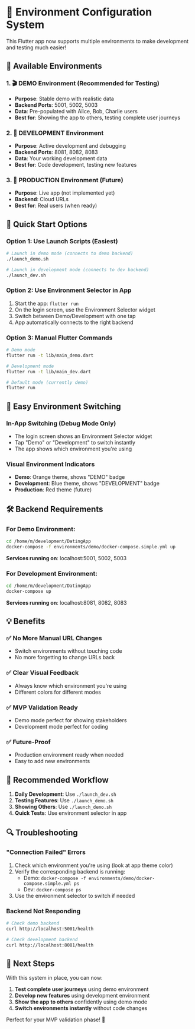 # 🔧 Environment Configuration System

This Flutter app now supports multiple environments to make development and testing much easier!

## 🎯 Available Environments

### 1. 🎬 **DEMO Environment** (Recommended for Testing)

- **Purpose**: Stable demo with realistic data
- **Backend Ports**: 5001, 5002, 5003
- **Data**: Pre-populated with Alice, Bob, Charlie users
- **Best for**: Showing the app to others, testing complete user journeys

### 2. 🔧 **DEVELOPMENT Environment**

- **Purpose**: Active development and debugging
- **Backend Ports**: 8081, 8082, 8083
- **Data**: Your working development data
- **Best for**: Code development, testing new features

### 3. 🚀 **PRODUCTION Environment** (Future)

- **Purpose**: Live app (not implemented yet)
- **Backend**: Cloud URLs
- **Best for**: Real users (when ready)

## 🚀 Quick Start Options

### Option 1: Use Launch Scripts (Easiest)

```bash
# Launch in demo mode (connects to demo backend)
./launch_demo.sh

# Launch in development mode (connects to dev backend)
./launch_dev.sh
```

### Option 2: Use Environment Selector in App

1. Start the app: `flutter run`
2. On the login screen, use the Environment Selector widget
3. Switch between Demo/Development with one tap
4. App automatically connects to the right backend

### Option 3: Manual Flutter Commands

```bash
# Demo mode
flutter run -t lib/main_demo.dart

# Development mode
flutter run -t lib/main_dev.dart

# Default mode (currently demo)
flutter run
```

## 🔄 Easy Environment Switching

### In-App Switching (Debug Mode Only)

- The login screen shows an Environment Selector widget
- Tap "Demo" or "Development" to switch instantly
- The app shows which environment you're using

### Visual Environment Indicators

- **Demo**: Orange theme, shows "DEMO" badge
- **Development**: Blue theme, shows "DEVELOPMENT" badge
- **Production**: Red theme (future)

## 🛠️ Backend Requirements

### For Demo Environment:

```bash
cd /home/m/development/DatingApp
docker-compose -f environments/demo/docker-compose.simple.yml up
```

**Services running on**: localhost:5001, 5002, 5003

### For Development Environment:

```bash
cd /home/m/development/DatingApp
docker-compose up
```

**Services running on**: localhost:8081, 8082, 8083

## 💡 Benefits

### ✅ **No More Manual URL Changes**

- Switch environments without touching code
- No more forgetting to change URLs back

### ✅ **Clear Visual Feedback**

- Always know which environment you're using
- Different colors for different modes

### ✅ **MVP Validation Ready**

- Demo mode perfect for showing stakeholders
- Development mode perfect for coding

### ✅ **Future-Proof**

- Production environment ready when needed
- Easy to add new environments

## 🎯 Recommended Workflow

1. **Daily Development**: Use `./launch_dev.sh`
2. **Testing Features**: Use `./launch_demo.sh`
3. **Showing Others**: Use `./launch_demo.sh`
4. **Quick Tests**: Use environment selector in app

## 🔍 Troubleshooting

### "Connection Failed" Errors

1. Check which environment you're using (look at app theme color)
2. Verify the corresponding backend is running:
   - Demo: `docker-compose -f environments/demo/docker-compose.simple.yml ps`
   - Dev: `docker-compose ps`
3. Use the environment selector to switch if needed

### Backend Not Responding

```bash
# Check demo backend
curl http://localhost:5001/health

# Check development backend
curl http://localhost:8081/health
```

## 📱 Next Steps

With this system in place, you can now:

1. **Test complete user journeys** using demo environment
2. **Develop new features** using development environment
3. **Show the app to others** confidently using demo mode
4. **Switch environments instantly** without code changes

Perfect for your MVP validation phase! 🚀
